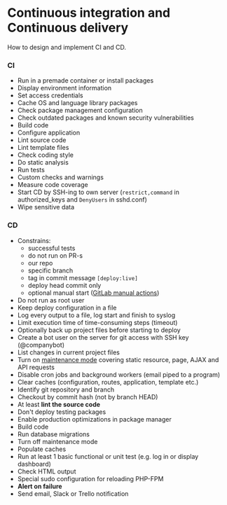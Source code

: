  # Continuous integration and Continuous delivery

How to design and implement CI and CD.

### CI

- Run in a premade container or install packages
- Display environment information
- Set access credentials
- Cache OS and language library packages
- Check package management configuration
- Check outdated packages and known security vulnerabilities
- Build code
- Configure application
- Lint source code
- Lint template files
- Check coding style
- Do static analysis
- Run tests
- Custom checks and warnings
- Measure code coverage
- Start CD by SSH-ing to own server (`restrict,command` in authorized_keys and `DenyUsers` in sshd.conf)
- Wipe sensitive data

### CD

- Constrains:
  * successful tests
  * do not run on PR-s
  * our repo
  * specific branch
  * tag in commit message `[deploy:live]`
  * deploy head commit only
  * optional manual start ([GitLab manual actions](https://gitlab.com/help/ci/yaml/README.md#manual-actions))
- Do not run as root user
- Keep deploy configuration in a file
- Log every output to a file, log start and finish to syslog
- Limit execution time of time-consuming steps (timeout)
- Optionally back up project files before starting to deploy
- Create a bot user on the server for git access with SSH key (@companybot)
- List changes in current project files
- Turn on [maintenance mode](https://github.com/laravel/framework/blob/18402cd4b83fd1d944f3baa0d8cc26d7dfcce333/src/Illuminate/Foundation/Application.php#L927-L930)
  covering static resource, page, AJAX and API requests
- Disable cron jobs and background workers (email piped to a program)
- Clear caches (configuration, routes, application, template etc.)
- Identify git repository and branch
- Checkout by commit hash (not by branch HEAD)
- At least **lint the source code**
- Don't deploy testing packages
- Enable production optimizations in package manager
- Build code
- Run database migrations
- Turn off maintenance mode
- Populate caches
- Run at least 1 basic functional or unit test (e.g. log in or display dashboard)
- Check HTML output
- Special sudo configuration for reloading PHP-FPM
- **Alert on failure**
- Send email, Slack or Trello notification
